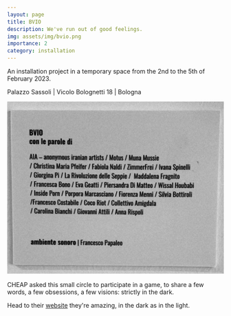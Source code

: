 ```yaml
---
layout: page
title: BVIO
description: We've run out of good feelings.
img: assets/img/bvio.png
importance: 2
category: installation
---
```


An installation project in a temporary space from the 2nd to the 5th of February 2023.

Palazzo Sassoli | Vicolo Bolognetti 18 | Bologna

<img src="/assets/img/bvio-mambo.png" alt="BVIO Mambo" width="600" height="400">

CHEAP asked this small circle to participate in a game, to share a few words, a few obsessions, a few visions: strictly in the dark.

Head to their [website](https://www.cheapfestival.it/bvio-un-progetto-di-cheap-dal-2-al-5-febbraio-a-bologna/) they're amazing, in the dark as in the light.
